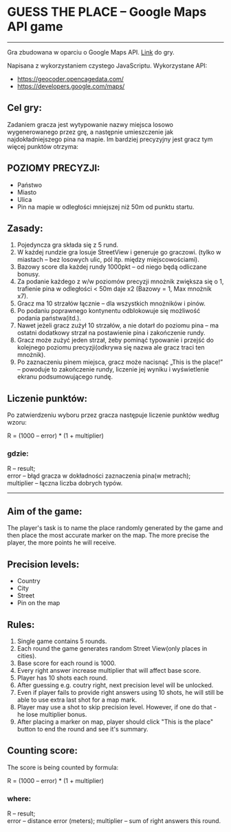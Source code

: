 # GUESS THE PLACE – Google Maps API game
***

Gra zbudowana w oparciu o Google Maps API.
[Link](https://merio901.github.io/Guess-The-Place/) do gry.

Napisana z wykorzystaniem czystego JavaScriptu.
Wykorzystane API:
* https://geocoder.opencagedata.com/
* https://developers.google.com/maps/

## Cel gry:

Zadaniem gracza jest wytypowanie nazwy miejsca losowo wygenerowanego przez grę, a następnie umieszczenie jak najdokładniejszego pina na mapie.
Im bardziej precyzyjny jest gracz tym więcej punktów otrzyma:  

## POZIOMY PRECYZJI:  
* Państwo  
* Miasto  
* Ulica  
* Pin na mapie w odległości mniejszej niż 50m od punktu startu.


## Zasady:
1. Pojedyncza gra składa się z 5 rund.
2. W każdej rundzie gra losuje StreetView i generuje go graczowi. (tylko w miastach – bez losowych ulic, pól itp. między miejscowościami).
3. Bazowy score dla każdej rundy 1000pkt – od niego będą odliczane bonusy.
4. Za podanie każdego z w/w poziomów precyzji mnożnik zwiększa się o 1, trafienie pina w odległości < 50m daje x2 (Bazowy = 1, Max mnożnik x7).
5. Gracz ma 10 strzałów łącznie – dla wszystkich mnożników i pinów.
6. Po podaniu poprawnego kontynentu odblokowuje się możliwość podania państwa(itd.).
7. Nawet jeżeli gracz zużył 10 strzałów, a nie dotarł do poziomu pina – ma ostatni dodatkowy strzał na postawienie pina i zakończenie rundy.
8. Gracz może zużyć jeden strzał, żeby pominąć typowanie i przejść do kolejnego poziomu precyzji(odkrywa się nazwa ale gracz traci ten mnożnik).
9. Po zaznaczeniu pinem miejsca, gracz może nacisnąć „This is the place!” – powoduje to zakończenie rundy, liczenie jej wyniku i wyświetlenie ekranu podsumowującego rundę.

## Liczenie punktów:

Po zatwierdzeniu wyboru przez gracza następuje liczenie punktów według wzoru:

R = (1000 – error) * (1 + multiplier)

### gdzie:
R – result;  
error – błąd gracza w dokładności zaznaczenia pina(w metrach);  
multiplier – łączna liczba dobrych typów.  


***


## Aim of the game:

The player's task is to name the place randomly generated by the game and then place the most accurate marker on the map. The more precise the player, the more points he will receive.

## Precision levels:

* Country
* City
* Street
* Pin on the map

## Rules:

1. Single game contains 5 rounds.
2. Each round the game generates random Street View(only places in cities).
3. Base score for each round is 1000.
4. Every right answer increase multiplier that will affect base score.
5. Player has 10 shots each round.
6. After guessing e.g. coutry right, next precision level will be unlocked.
7. Even if player fails to provide right answers using 10 shots, he will still be able to use extra last shot for a map mark.
8. Player may use a shot to skip precision level. However, if one do that - he lose multiplier bonus.
9. After placing a marker on map, player should click "This is the place" button to end the round and see it's summary.

## Counting score:

The score is being counted by formula:

R = (1000 – error) * (1 + multiplier)

### where:
R – result;  
error – distance error (meters);
multiplier – sum of right answers this round.
